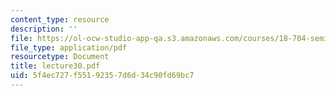 ```yaml
---
content_type: resource
description: ''
file: https://ol-ocw-studio-app-qa.s3.amazonaws.com/courses/18-704-seminar-in-algebra-and-number-theory-rational-points-on-elliptic-curves-fall-2004/5f4ec727f55192357d6d34c90fd69bc7_lecture30.pdf
file_type: application/pdf
resourcetype: Document
title: lecture30.pdf
uid: 5f4ec727-f551-9235-7d6d-34c90fd69bc7
---
```

